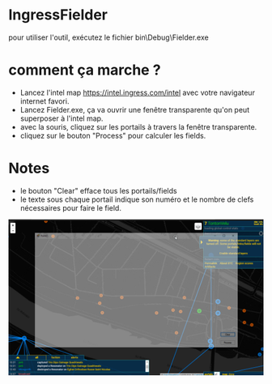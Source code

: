 # IngressFielder

pour utiliser l'outil, exécutez le fichier bin\Debug\Fielder.exe 


# comment ça marche ?

- Lancez l'intel map https://intel.ingress.com/intel avec votre navigateur internet favori.
- Lancez Fielder.exe, ça va ouvrir une fenêtre transparente qu'on peut superposer à l'intel map.
- avec la souris, cliquez sur les portails à travers la fenêtre transparente.
- cliquez sur le bouton "Process" pour calculer les fields.


# Notes

- le bouton "Clear" efface tous les portails/fields
- le texte sous chaque portail indique son numéro et le nombre de clefs nécessaires pour faire le field. 


![](fielder.gif)
